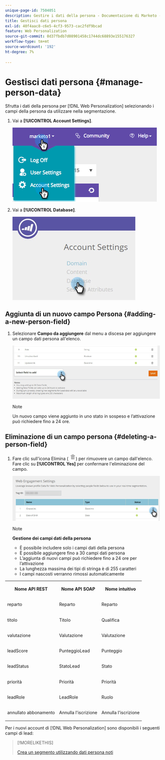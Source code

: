 ```yaml
---
unique-page-id: 7504051
description: Gestire i dati della persona - Documentazione di Marketo - Documentazione del prodotto
title: Gestisci dati persona
exl-id: 40f4aac8-c6e5-4cf3-9573-cac2fdf9bcad
feature: Web Personalization
source-git-commit: 0d37fbdb7d08901458c1744dc68893e155176327
workflow-type: tm+mt
source-wordcount: '192'
ht-degree: 7%

---
```


# Gestisci dati persona {#manage-person-data}

Sfrutta i dati della persona per [!DNL Web Personalization] selezionando i campi della persona da utilizzare nella segmentazione.

1. Vai a **[!UICONTROL Account Settings]**.

   ![](assets/image2015-5-7-15-3a17-3a23.png)

1. Vai a **[!UICONTROL Database]**.

   ![](assets/account-settings-dropdown-database.jpg)

## Aggiunta di un nuovo campo Persona {#adding-a-new-person-field}

1. Selezionare **Campo da aggiungere** dal menu a discesa per aggiungere un campo dati persona all&#39;elenco.

   ![](assets/add-a-person-field-hand.jpg)

   >[!NOTE]
   >
   >Un nuovo campo viene aggiunto in uno stato in sospeso e l’attivazione può richiedere fino a 24 ore.

## Eliminazione di un campo persona {#deleting-a-person-field}

1. Fare clic sull&#39;icona Elimina ( ![—](assets/image2015-3-24-13-3a45-3a56.png)) per rimuovere un campo dall&#39;elenco. Fare clic su **[!UICONTROL Yes]** per confermare l&#39;eliminazione del campo.

   ![](assets/web-engagement-settings-delete.jpg)

   >[!NOTE]
   >
   >**Gestione dei campi dati della persona**
   >
   >* È possibile includere solo i campi dati della persona
   >* È possibile aggiungere fino a 30 campi dati persona
   >* L’aggiunta di nuovi campi può richiedere fino a 24 ore per l’attivazione
   >* La lunghezza massima dei tipi di stringa è di 255 caratteri
   >* I campi nascosti verranno rimossi automaticamente

<table> 
 <tbody> 
  <tr> 
   <th><p>Nome API REST</p></th> 
   <th><p>Nome API SOAP</p></th> 
   <th><p>Nome intuitivo</p></th> 
  </tr> 
  <tr> 
   <td><p>reparto</p></td> 
   <td><p>Reparto</p></td> 
   <td><p>Reparto</p></td> 
  </tr> 
  <tr> 
   <td><p>titolo</p></td> 
   <td><p>Titolo</p></td> 
   <td><p>Qualifica</p></td> 
  </tr> 
  <tr> 
   <td><p>valutazione</p></td> 
   <td><p>Valutazione</p></td> 
   <td><p>Valutazione</p></td> 
  </tr> 
  <tr> 
   <td><p>leadScore</p></td> 
   <td><p>PunteggioLead</p></td> 
   <td><p>Punteggio</p></td> 
  </tr> 
  <tr> 
   <td><p>leadStatus</p></td> 
   <td><p>StatoLead</p></td> 
   <td><p>Stato</p></td> 
  </tr> 
  <tr> 
   <td><p>priorità</p></td> 
   <td><p>Priorità</p></td> 
   <td><p>Priorità</p></td> 
  </tr> 
  <tr> 
   <td><p>leadRole</p></td> 
   <td><p>LeadRole</p></td> 
   <td><p>Ruolo</p></td> 
  </tr> 
  <tr> 
   <td><p>annullato abbonamento</p></td> 
   <td><p>Annulla l'iscrizione</p></td> 
   <td><p>Annulla l'iscrizione</p></td> 
  </tr> 
 </tbody> 
</table>

Per i nuovi account di [!DNL Web Personalization] sono disponibili i seguenti campi di lead:

>[!MORELIKETHIS]
>
>[Crea un segmento utilizzando dati persona noti](/help/marketo/product-docs/web-personalization/using-web-segments/create-a-segment-using-known-person-data.md)
